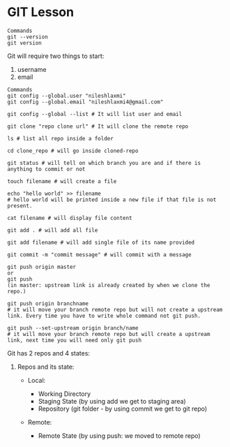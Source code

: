 # GIT Lesson

```Bash:  
Commands
git --version
git version
```

Git will require two things to start:

1. username
2. email

```Bash:  
Commands
git config --global.user "nileshlaxmi"
git config --global.email "nileshlaxmi4@gmail.com"

git config --global --list # It will list user and email

git clone "repo clone url" # It will clone the remote repo

ls # list all repo inside a folder

cd clone_repo # will go inside cloned-repo

git status # will tell on which branch you are and if there is anything to commit or not

touch filename # will create a file

echo "hello world" >> filename
# hello world will be printed inside a new file if that file is not present.

cat filename # will display file content

git add . # will add all file

git add filename # will add single file of its name provided

git commit -m "commit message" # will commit with a message

git push origin master
or
git push
(in master: upstream link is already created by when we clone the repo.)

git push origin branchname
# it will move your branch remote repo but will not create a upstream link. Every time you have to write whole command not git push.

git push --set-upstream origin branch/name
# it will move your branch remote repo but will create a upstream link, next time you will need only git push

```

Git has 2 repos and 4 states:

1. Repos and its state:

    * Local:
        * Working Directory
        * Staging State (by using add we get to staging area)
        * Repository (git folder - by using commit we get to git repo)

    * Remote:
        * Remote State (by using push: we moved to remote repo)
